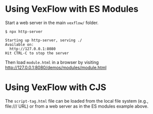 # Using VexFlow with ES Modules

Start a web server in the main `vexflow/` folder.

```shell
$ npx http-server

Starting up http-server, serving ./
Available on:
  http://127.0.0.1:8080
Hit CTRL-C to stop the server

```

Then load `module.html` in a browser by visiting http://127.0.0.1:8080/demos/modules/module.html

# Using VexFlow with CJS

The `script-tag.html` file can be loaded from the local file system (e.g., file:/// URL) or from a web server as in the ES modules example above.
